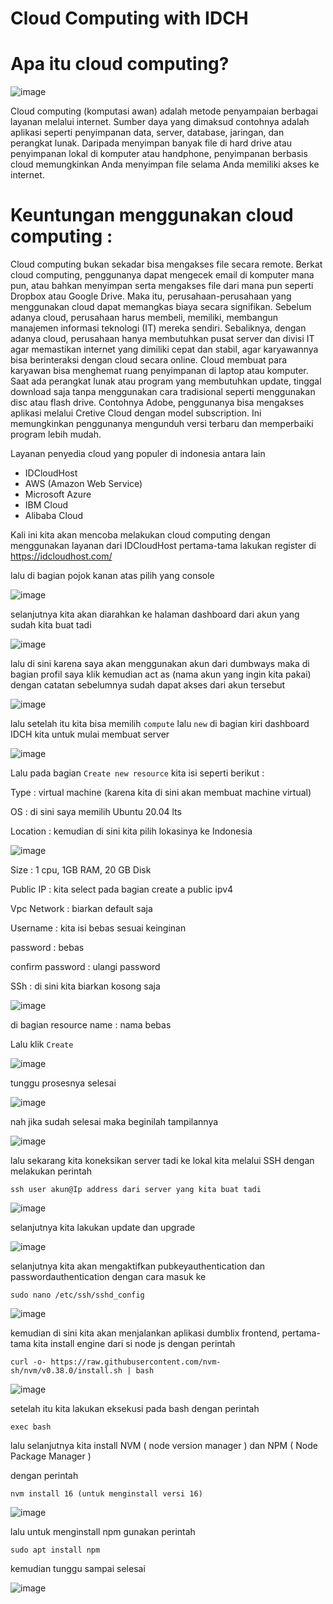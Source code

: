 # Cloud Computing with IDCH 

# Apa itu cloud computing?

![image](https://user-images.githubusercontent.com/18206510/188864008-0c66e041-8786-4e30-a696-bc817d65a0c4.png)



   Cloud computing (komputasi awan) adalah metode penyampaian berbagai layanan melalui internet. Sumber daya yang dimaksud contohnya adalah aplikasi seperti penyimpanan data, server, database, jaringan, dan perangkat lunak.
  Daripada menyimpan banyak file di hard drive atau penyimpanan lokal di komputer atau handphone, penyimpanan berbasis cloud memungkinkan Anda menyimpan file selama Anda memiliki akses ke internet.


# Keuntungan menggunakan cloud computing :

  Cloud computing bukan sekadar bisa mengakses file secara remote. Berkat cloud computing, penggunanya dapat mengecek email di komputer mana pun, atau bahkan menyimpan serta mengakses file dari mana pun seperti Dropbox atau Google Drive.
Maka itu, perusahaan-perusahaan yang menggunakan cloud dapat memangkas biaya secara signifikan. Sebelum adanya cloud, perusahaan harus membeli, memiliki, membangun manajemen informasi teknologi (IT) mereka sendiri. Sebaliknya, dengan adanya cloud, perusahaan hanya membutuhkan pusat server dan divisi IT agar memastikan internet yang dimiliki cepat dan stabil, agar karyawannya bisa berinteraksi dengan cloud secara online.
Cloud membuat para karyawan bisa menghemat ruang penyimpanan di laptop atau komputer. Saat ada perangkat lunak atau program yang membutuhkan update, tinggal download saja tanpa menggunakan cara tradisional seperti menggunakan disc atau flash drive. 
Contohnya Adobe, penggunanya bisa mengakses aplikasi melalui Cretive Cloud dengan model subscription. Ini memungkinkan penggunanya mengunduh versi terbaru dan memperbaiki program lebih mudah.


Layanan penyedia cloud yang populer di indonesia antara lain

- IDCloudHost
- AWS (Amazon Web Service)
- Microsoft Azure
- IBM Cloud
- Alibaba Cloud 



Kali ini kita akan mencoba melakukan cloud computing dengan menggunakan layanan dari IDCloudHost pertama-tama lakukan register di 
https://idcloudhost.com/ 


lalu di bagian pojok kanan atas pilih yang console 

![image](https://user-images.githubusercontent.com/18206510/188867103-eda69c2f-0e35-49e0-81ed-c30ce90532be.png)


selanjutnya kita akan diarahkan ke halaman dashboard dari akun yang sudah kita buat tadi

![image](https://user-images.githubusercontent.com/18206510/188867408-d116a326-0be6-4d51-aaf3-2ea573c06cf7.png)



lalu di sini karena saya akan menggunakan akun dari dumbways maka di bagian profil saya klik kemudian act as (nama akun yang ingin kita pakai) dengan catatan sebelumnya sudah dapat akses dari akun tersebut


![image](https://user-images.githubusercontent.com/18206510/188867870-f93f4db4-30fa-4aef-9475-776a4e7e8f49.png)



lalu setelah itu kita bisa memilih ```compute``` lalu ```new``` di bagian kiri dashboard IDCH kita untuk mulai membuat server


![image](https://user-images.githubusercontent.com/18206510/188880965-568ba1bd-20f6-47e6-bdb5-6177126283e3.png)



Lalu pada bagian ``` Create new resource ``` kita isi seperti berikut :

Type        : virtual machine (karena kita di sini akan membuat machine virtual)

OS          : di sini saya memilih Ubuntu 20.04 lts

Location    : kemudian di sini kita pilih lokasinya ke Indonesia


![image](https://user-images.githubusercontent.com/18206510/188887226-a3913b8f-9352-40c0-b2ad-5aa25f08cfa7.png)



Size              : 1 cpu, 1GB RAM, 20 GB Disk

Public IP         : kita select pada bagian create a public ipv4 

Vpc Network       : biarkan default saja

Username          : kita isi bebas sesuai keinginan

password          : bebas

confirm password  : ulangi password 


SSh               : di sini kita biarkan kosong saja


![image](https://user-images.githubusercontent.com/18206510/188889591-ce78d3a9-c573-4e3f-853f-080d95b685e3.png)



di bagian resource name : nama bebas

Lalu klik ```Create``` 


![image](https://user-images.githubusercontent.com/18206510/188890114-dded23f9-7375-4083-8ef9-dde2c9101817.png)


tunggu prosesnya selesai


![image](https://user-images.githubusercontent.com/18206510/188893071-0bff7c0a-f260-475e-8271-5606d183130e.png)


nah jika sudah selesai maka beginilah tampilannya 


![image](https://user-images.githubusercontent.com/18206510/188968073-a8f4cbae-dcf6-4dd5-a8ce-417d4cafea76.png)



lalu sekarang kita koneksikan server tadi ke lokal kita melalui SSH dengan melakukan perintah 

``` ssh user akun@Ip address dari server yang kita buat tadi ```


![image](https://user-images.githubusercontent.com/18206510/188969325-c7009ad1-768e-4d6a-90e3-881656526fb5.png)


selanjutnya kita lakukan update dan upgrade


![image](https://user-images.githubusercontent.com/18206510/188979282-3550071a-c440-4533-b3c7-fa3598c5e8ec.png)



selanjutnya kita akan mengaktifkan pubkeyauthentication dan passwordauthentication dengan cara masuk ke

``` sudo nano /etc/ssh/sshd_config ``` 

![image](https://user-images.githubusercontent.com/18206510/188975652-38bb19c6-8d27-45ef-8c25-abd656bd245c.png)


kemudian di sini kita akan menjalankan aplikasi dumblix frontend, pertama-tama kita install engine dari si node js dengan perintah 

```
curl -o- https://raw.githubusercontent.com/nvm-sh/nvm/v0.38.0/install.sh | bash
```


![image](https://user-images.githubusercontent.com/18206510/188977171-0cc26f61-ee48-411d-af9e-03a7c1b443da.png)


setelah itu kita lakukan eksekusi pada bash dengan perintah 

```
exec bash
```
lalu selanjutnya kita install NVM ( node version manager ) dan NPM ( Node Package Manager )

dengan perintah 

```
nvm install 16 (untuk menginstall versi 16)
```

![image](https://user-images.githubusercontent.com/18206510/188981381-39d3080e-e0cd-4b42-9568-1ddd4a71e061.png)


lalu untuk menginstall npm gunakan perintah

```
sudo apt install npm
```

kemudian tunggu sampai selesai

![image](https://user-images.githubusercontent.com/18206510/188982159-cc319ce5-93ba-4e91-8a32-0c779bba2c7b.png)












































